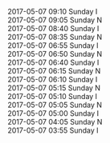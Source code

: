 2017-05-07 09:10 Sunday  I  
2017-05-07 09:05 Sunday  N  
2017-05-07 08:40 Sunday  I  
2017-05-07 08:35 Sunday  N  
2017-05-07 06:55 Sunday  I  
2017-05-07 06:50 Sunday  N  
2017-05-07 06:40 Sunday  I  
2017-05-07 06:15 Sunday  N  
2017-05-07 06:10 Sunday  I  
2017-05-07 05:15 Sunday  N  
2017-05-07 05:10 Sunday  I  
2017-05-07 05:05 Sunday  N  
2017-05-07 05:00 Sunday  I  
2017-05-07 04:05 Sunday  N  
2017-05-07 03:55 Sunday  I  
